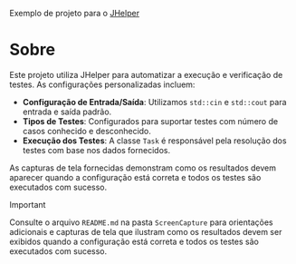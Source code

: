 Exemplo de projeto para o [JHelper](https://github.com/AlexeyDmitriev/jhelper/)

# Sobre
Este projeto utiliza JHelper para automatizar a execução e verificação de testes. As configurações personalizadas incluem:

* **Configuração de Entrada/Saída**: Utilizamos `std::cin` e `std::cout` para entrada e saída padrão.
* **Tipos de Testes**: Configurados para suportar testes com número de casos conhecido e desconhecido.
* **Execução dos Testes**: A classe `Task` é responsável pela resolução dos testes com base nos dados fornecidos.
  
As capturas de tela fornecidas demonstram como os resultados devem aparecer quando a configuração está correta e todos os testes são executados com sucesso.

> [!IMPORTANT]
Consulte o arquivo `README.md` na pasta `ScreenCapture` para orientações adicionais e capturas de tela que ilustram como os resultados devem ser exibidos quando a configuração está correta e todos os testes são executados com sucesso.

